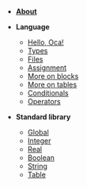 * [**About**](/)
* **Language**
  * [Hello, Oca!](lang/helloworld)
  * [Types](lang/types)
  * [Files](lang/files)
  * [Assignment](lang/assignment)
  * [More on blocks](lang/blocks)
  * [More on tables](lang/table)
  * [Conditionals](lang/conditionals)
  * [Operators](lang/operators)

* **Standard library**
  * [Global](stdlib/global)
  * [Integer](stdlib/integer)
  * [Real](stdlib/real)
  * [Boolean](stdlib/boolean)
  * [String](stdlib/string)
  * [Table](stdlib/table)

